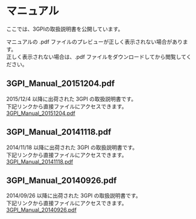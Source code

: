 # マニュアル  
ここでは、3GPIの取扱説明書を公開しています。  

マニュアルの .pdf ファイルのプレビューが正しく表示されない場合があります。  
正しく表示されない場合は、.pdf ファイルをダウンロードしてから閲覧してください。  

## 3GPI_Manual_20151204.pdf  
2015/12/4 以降に出荷された 3GPI の取扱説明書です。  
下記リンクから直接ファイルにアクセスできます。  
[3GPI_Manual_20151204.pdf](../../../raw/master/manual/3GPI_Manual_20151204.pdf)  

## 3GPI_Manual_20141118.pdf  
2014/11/18 以降に出荷された 3GPI の取扱説明書です。  
下記リンクから直接ファイルにアクセスできます。  
[3GPI_Manual_20141118.pdf](../../../raw/master/manual/3GPI_Manual_20141118.pdf)  

## 3GPI_Manual_20140926.pdf  
2014/09/26 以降に出荷された 3GPI の取扱説明書です。  
下記リンクから直接ファイルにアクセスできます。  
[3GPI_Manual_20140926.pdf](../../../raw/master/manual/3GPI_Manual_20140926.pdf)  
